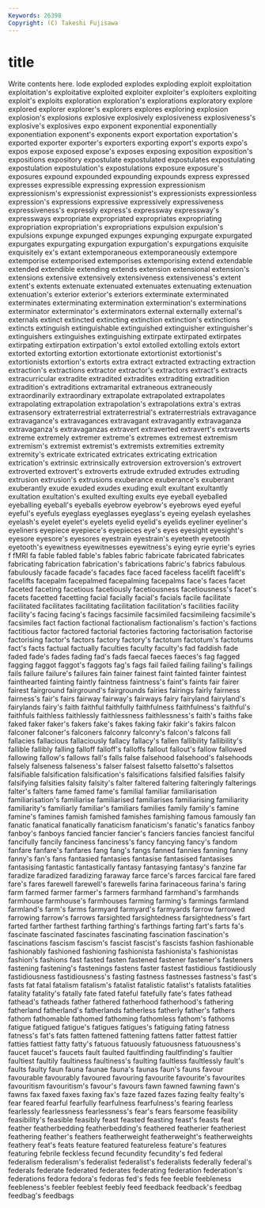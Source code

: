 ```yaml
---
Keywords: 26398 
Copyright: (C) Takeshi Fujisawa
---
```


# title

Write contents here.
lode exploded explodes exploding
exploit exploitation exploitation's exploitative exploited exploiter exploiter's exploiters exploiting exploit's
exploits exploration exploration's explorations exploratory explore explored explorer explorer's explorers
explores exploring explosion explosion's explosions explosive explosively explosiveness explosiveness's explosive's
explosives expo exponent exponential exponentially exponentiation exponent's exponents export exportation
exportation's exported exporter exporter's exporters exporting export's exports expo's expos
expose exposed expose's exposes exposing exposition exposition's expositions expository expostulate
expostulated expostulates expostulating expostulation expostulation's expostulations exposure exposure's exposures expound
expounded expounding expounds express expressed expresses expressible expressing expression expressionism
expressionism's expressionist expressionist's expressionists expressionless expression's expressions expressive expressively expressiveness
expressiveness's expressly express's expressway expressway's expressways expropriate expropriated expropriates expropriating
expropriation expropriation's expropriations expulsion expulsion's expulsions expunge expunged expunges expunging
expurgate expurgated expurgates expurgating expurgation expurgation's expurgations exquisite exquisitely ex's
extant extemporaneous extemporaneously extempore extemporise extemporised extemporises extemporising extend extendable
extended extendible extending extends extension extensional extension's extensions extensive extensively
extensiveness extensiveness's extent extent's extents extenuate extenuated extenuates extenuating extenuation
extenuation's exterior exterior's exteriors exterminate exterminated exterminates exterminating extermination extermination's
exterminations exterminator exterminator's exterminators external externally external's externals extinct extincted
extincting extinction extinction's extinctions extincts extinguish extinguishable extinguished extinguisher extinguisher's
extinguishers extinguishes extinguishing extirpate extirpated extirpates extirpating extirpation extirpation's extol
extolled extolling extols extort extorted extorting extortion extortionate extortionist extortionist's
extortionists extortion's extorts extra extract extracted extracting extraction extraction's extractions
extractor extractor's extractors extract's extracts extracurricular extradite extradited extradites extraditing
extradition extradition's extraditions extramarital extraneous extraneously extraordinarily extraordinary extrapolate extrapolated
extrapolates extrapolating extrapolation extrapolation's extrapolations extra's extras extrasensory extraterrestrial extraterrestrial's
extraterrestrials extravagance extravagance's extravagances extravagant extravagantly extravaganza extravaganza's extravaganzas extravert
extraverted extravert's extraverts extreme extremely extremer extreme's extremes extremest extremism
extremism's extremist extremist's extremists extremities extremity extremity's extricate extricated extricates
extricating extrication extrication's extrinsic extrinsically extroversion extroversion's extrovert extroverted extrovert's
extroverts extrude extruded extrudes extruding extrusion extrusion's extrusions exuberance exuberance's
exuberant exuberantly exude exuded exudes exuding exult exultant exultantly exultation
exultation's exulted exulting exults eye eyeball eyeballed eyeballing eyeball's eyeballs
eyebrow eyebrow's eyebrows eyed eyeful eyeful's eyefuls eyeglass eyeglasses eyeglass's
eyeing eyelash eyelashes eyelash's eyelet eyelet's eyelets eyelid eyelid's eyelids
eyeliner eyeliner's eyeliners eyepiece eyepiece's eyepieces eye's eyes eyesight eyesight's
eyesore eyesore's eyesores eyestrain eyestrain's eyeteeth eyetooth eyetooth's eyewitness eyewitnesses
eyewitness's eying eyrie eyrie's eyries f fMRI fa fable fabled
fable's fables fabric fabricate fabricated fabricates fabricating fabrication fabrication's fabrications
fabric's fabrics fabulous fabulously facade facade's facades face faced faceless
facelift facelift's facelifts facepalm facepalmed facepalming facepalms face's faces facet
faceted faceting facetious facetiously facetiousness facetiousness's facet's facets facetted facetting
facial facially facial's facials facile facilitate facilitated facilitates facilitating facilitation
facilitation's facilities facility facility's facing facing's facings facsimile facsimiled facsimileing
facsimile's facsimiles fact faction factional factionalism factionalism's faction's factions factitious
factor factored factorial factories factoring factorisation factorise factorising factor's factors
factory factory's factotum factotum's factotums fact's facts factual factually faculties
faculty faculty's fad faddish fade faded fade's fades fading fad's
fads faecal faeces faeces's fag fagged fagging faggot faggot's faggots
fag's fags fail failed failing failing's failings fails failure failure's
failures fain fainer fainest faint fainted fainter faintest fainthearted fainting
faintly faintness faintness's faint's faints fair fairer fairest fairground fairground's
fairgrounds fairies fairings fairly fairness fairness's fair's fairs fairway fairway's
fairways fairy fairyland fairyland's fairylands fairy's faith faithful faithfully faithfulness
faithfulness's faithful's faithfuls faithless faithlessly faithlessness faithlessness's faith's faiths fake
faked faker faker's fakers fake's fakes faking fakir fakir's fakirs
falcon falconer falconer's falconers falconry falconry's falcon's falcons fall fallacies
fallacious fallaciously fallacy fallacy's fallen fallibility fallibility's fallible fallibly falling
falloff falloff's falloffs fallout fallout's fallow fallowed fallowing fallow's fallows
fall's falls false falsehood falsehood's falsehoods falsely falseness falseness's falser
falsest falsetto falsetto's falsettos falsifiable falsification falsification's falsifications falsified falsifies
falsify falsifying falsities falsity falsity's falter faltered faltering falteringly falterings
falter's falters fame famed fame's familial familiar familiarisation familiarisation's familiarise
familiarised familiarises familiarising familiarity familiarity's familiarly familiar's familiars families family
family's famine famine's famines famish famished famishes famishing famous famously
fan fanatic fanatical fanatically fanaticism fanaticism's fanatic's fanatics fanboy fanboy's
fanboys fancied fancier fancier's fanciers fancies fanciest fanciful fancifully fancily
fanciness fanciness's fancy fancying fancy's fandom fanfare fanfare's fanfares fang
fang's fangs fanned fannies fanning fanny fanny's fan's fans fantasied
fantasies fantasise fantasised fantasises fantasising fantastic fantastically fantasy fantasying fantasy's
fanzine far faradize faradized faradizing faraway farce farce's farces farcical
fare fared fare's fares farewell farewell's farewells farina farinaceous farina's
faring farm farmed farmer farmer's farmers farmhand farmhand's farmhands farmhouse
farmhouse's farmhouses farming farming's farmings farmland farmland's farm's farms farmyard
farmyard's farmyards farrow farrowed farrowing farrow's farrows farsighted farsightedness farsightedness's
fart farted farther farthest farthing farthing's farthings farting fart's farts
fa's fascinate fascinated fascinates fascinating fascination fascination's fascinations fascism fascism's
fascist fascist's fascists fashion fashionable fashionably fashioned fashioning fashionista fashionista's
fashionistas fashion's fashions fast fasted fasten fastened fastener fastener's fasteners
fastening fastening's fastenings fastens faster fastest fastidious fastidiously fastidiousness fastidiousness's
fasting fastness fastnesses fastness's fast's fasts fat fatal fatalism fatalism's
fatalist fatalistic fatalist's fatalists fatalities fatality fatality's fatally fate fated
fateful fatefully fate's fates fathead fathead's fatheads father fathered fatherhood
fatherhood's fathering fatherland fatherland's fatherlands fatherless fatherly father's fathers fathom
fathomable fathomed fathoming fathomless fathom's fathoms fatigue fatigued fatigue's fatigues
fatigues's fatiguing fating fatness fatness's fat's fats fatten fattened fattening
fattens fatter fattest fattier fatties fattiest fatty fatty's fatuous fatuously
fatuousness fatuousness's faucet faucet's faucets fault faulted faultfinding faultfinding's faultier
faultiest faultily faultiness faultiness's faulting faultless faultlessly fault's faults faulty
faun fauna faunae fauna's faunas faun's fauns favour favourable favourably
favoured favouring favourite favourite's favourites favouritism favouritism's favour's favours fawn
fawned fawning fawn's fawns fax faxed faxes faxing fax's faze
fazed fazes fazing fealty fealty's fear feared fearful fearfully fearfulness
fearfulness's fearing fearless fearlessly fearlessness fearlessness's fear's fears fearsome feasibility
feasibility's feasible feasibly feast feasted feasting feast's feasts feat feather
featherbedding featherbedding's feathered featherier featheriest feathering feather's feathers featherweight featherweight's
featherweights feathery feat's feats feature featured featureless feature's features featuring
febrile feckless fecund fecundity fecundity's fed federal federalism federalism's federalist
federalist's federalists federally federal's federals federate federated federates federating federation
federation's federations fedora fedora's fedoras fed's feds fee feeble feebleness
feebleness's feebler feeblest feebly feed feedback feedback's feedbag feedbag's feedbags
